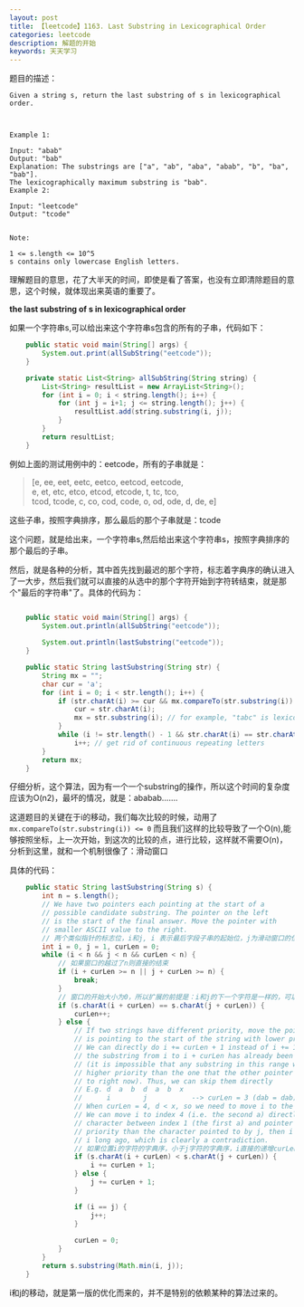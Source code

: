 ```yaml
---
layout: post
title: 【leetcode】1163. Last Substring in Lexicographical Order
categories: leetcode
description: 解题的开始
keywords: 天天学习
---
```


题目的描述：

~~~
Given a string s, return the last substring of s in lexicographical order.

 

Example 1:

Input: "abab"
Output: "bab"
Explanation: The substrings are ["a", "ab", "aba", "abab", "b", "ba", "bab"]. 
The lexicographically maximum substring is "bab".
Example 2:

Input: "leetcode"
Output: "tcode"
 

Note:

1 <= s.length <= 10^5
s contains only lowercase English letters.
~~~

理解题目的意思，花了大半天的时间，即使是看了答案，也没有立即清除题目的意思，这个时候，就体现出来英语的重要了。

**the last substring of s in lexicographical order**

如果一个字符串s,可以给出来这个字符串s包含的所有的子串，代码如下：

~~~java
    public static void main(String[] args) {
		System.out.print(allSubString("eetcode"));
	}

	private static List<String> allSubString(String string) {
		List<String> resultList = new ArrayList<String>();
		for (int i = 0; i < string.length(); i++) {
			for (int j = i+1; j <= string.length(); j++) {
				resultList.add(string.substring(i, j));
			}
		}
		return resultList;
	}
~~~

例如上面的测试用例中的：eetcode，所有的子串就是：

> [e, ee, eet, eetc, eetco, eetcod, eetcode,    
> e, et, etc, etco, etcod, etcode, t, tc, tco,    
> tcod, tcode, c, co, cod, code, o, od, ode, d, de, e]   
> 

这些子串，按照字典排序，那么最后的那个子串就是：tcode

这个问题，就是给出来，一个字符串s,然后给出来这个字符串s，按照字典排序的那个最后的子串。

然后，就是各种的分析，其中首先找到最迟的那个字符，标志着字典序的确认进入了一大步，然后我们就可以直接的从选中的那个字符开始到字符转结束，就是那个"最后的字符串"了。具体的代码为：

~~~java

	public static void main(String[] args) {
		System.out.println(allSubString("eetcode"));
		
		System.out.println(lastSubstring("eetcode"));
	}

	public static String lastSubstring(String str) {
		String mx = "";
		char cur = 'a';
		for (int i = 0; i < str.length(); i++) {
			if (str.charAt(i) >= cur && mx.compareTo(str.substring(i)) <= 0) { // the first letter of substring matters,
				cur = str.charAt(i);
				mx = str.substring(i); // for example, "tabc" is lexicographically larger than "tab"
			}
			while (i != str.length() - 1 && str.charAt(i) == str.charAt(i + 1))
				i++; // get rid of continuous repeating letters
		}
		return mx;
	}

~~~

仔细分析，这个算法，因为有一个一个substring的操作，所以这个时间的复杂度应该为O(n2)，最坏的情况，就是：ababab.......

这道题目的关键在于i的移动，我们每次比较的时候，动用了
```mx.compareTo(str.substring(i)) <= 0```
而且我们这样的比较导致了一个O(n),能够按照坐标，上一次开始，到这次的比较的点，进行比较，这样就不需要O(n)，分析到这里，就和一个机制很像了：滑动窗口

具体的代码：

~~~java
	public static String lastSubstring(String s) {
        int n = s.length();
        // We have two pointers each pointing at the start of a
        // possible candidate substring. The pointer on the left
        // is the start of the final answer. Move the pointer with
        // smaller ASCII value to the right.
        // 两个类似指针的标志位，i和j, i 表示最后字段子串的起始位，j为滑动窗口的位置，curLen为窗口的大小
        int i = 0, j = 1, curLen = 0;
        while (i < n && j < n && curLen < n) {
            // 如果窗口的越过了n则直接的结束
            if (i + curLen >= n || j + curLen >= n) {
                break;
            }
            // 窗口的开始大小为0，所以扩展的前提是：i和j的下一个字符是一样的，可以直接则增加窗口
            if (s.charAt(i + curLen) == s.charAt(j + curLen)) {
                curLen++;
            } else {
                // If two strings have different priority, move the pointer that
                // is pointing to the start of the string with lower priority.
                // We can directly do i += curLen + 1 instead of i += 1 because
                // the substring from i to i + curLen has already been covered
                // (it is impossible that any substring in this range will have a 
                // higher priority than the one that the other pointer is pointing 
                // to right now). Thus, we can skip them directly
                // E.g. d  a  b  d  a  b  x
                //      i        j           --> curLen = 3 (dab = dab)
                // When curLen = 4, d < x, so we need to move i to the right
                // We can move i to index 4 (i.e. the second a) directly. If some 
                // character between index 1 (the first a) and pointer j has higher
                // priority than the character pointed to by j, then i will have left
                // i long ago, which is clearly a contradiction.
                // 如果位置i的字符的字典序，小于j字符的字典序，i直接的递增curLen + 1
                if (s.charAt(i + curLen) < s.charAt(j + curLen)) {
                    i += curLen + 1;
                } else {
                    j += curLen + 1;
                }

                if (i == j) {
                    j++;
                }
                
                curLen = 0;
            }
        }
        return s.substring(Math.min(i, j));
    }
~~~

i和j的移动，就是第一版的优化而来的，并不是特别的依赖某种的算法过来的。





